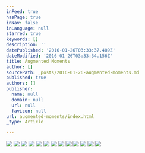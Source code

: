 ```yaml
---
inFeed: true
hasPage: true
inNav: false
inLanguage: null
starred: true
keywords: []
description: ''
datePublished: '2016-01-26T03:33:37.489Z'
dateModified: '2016-01-26T03:33:34.156Z'
title: Augmented Moments
author: []
sourcePath: _posts/2016-01-26-augmented-moments.md
published: true
authors: []
publisher:
  name: null
  domain: null
  url: null
  favicon: null
url: augmented-moments/index.html
_type: Article

---
```

![](https://the-grid-user-content.s3-us-west-2.amazonaws.com/612dd3da-3daf-4ab2-9148-b1ee11ccb0ce.jpg)
![](https://the-grid-user-content.s3-us-west-2.amazonaws.com/f6c14f59-9f4e-4556-af05-e6d01e947c30.jpg)
![](https://the-grid-user-content.s3-us-west-2.amazonaws.com/abc6f157-a604-42f2-8c3a-ecef86102699.jpg)
![](https://the-grid-user-content.s3-us-west-2.amazonaws.com/552723a8-7b64-4b82-ad99-b16507084eba.jpg)
![](https://the-grid-user-content.s3-us-west-2.amazonaws.com/b287f021-453f-46b4-938c-5e2e89c157ca.jpg)
![](https://the-grid-user-content.s3-us-west-2.amazonaws.com/aaae4314-bade-4f84-9a1a-8da99060e5db.jpg)
![](https://the-grid-user-content.s3-us-west-2.amazonaws.com/0ac9a22a-e9d9-4d1b-a63d-8892de32b8ee.jpg)
![](https://the-grid-user-content.s3-us-west-2.amazonaws.com/ebe5aea8-d827-45d9-a74e-9ae50f584be9.jpg)
![](https://the-grid-user-content.s3-us-west-2.amazonaws.com/b3ed971d-2628-4ffb-9367-2d1f5e4e0e71.jpg)
![](https://the-grid-user-content.s3-us-west-2.amazonaws.com/999b1711-4896-4ed4-b491-5af6dc217ac4.jpg)
![](https://the-grid-user-content.s3-us-west-2.amazonaws.com/1a5345ee-e454-46ab-afb8-984ae4c9c1d1.jpg)
![](https://the-grid-user-content.s3-us-west-2.amazonaws.com/4b6a897e-be93-48a8-806a-97d0e827b6e2.jpg)
![](https://the-grid-user-content.s3-us-west-2.amazonaws.com/156f0797-7fad-4217-9da0-3a874f2f07cb.jpg)